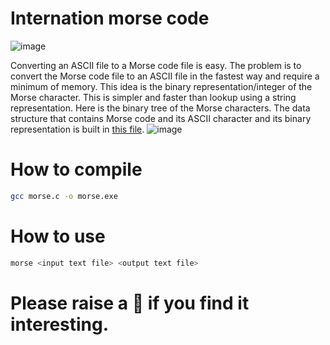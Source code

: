 # Internation morse code
![image](https://github.com/ZQuang2202/Morse-ASCII-Converter/assets/152836329/8499a765-fe11-41e4-be91-6e1bf00761a2)

Converting an ASCII file to a Morse code file is easy. The problem is to convert the Morse code file to an ASCII file in the fastest way and require a minimum of memory. This idea is the binary representation/integer of the Morse character. This is simpler and faster than lookup using a string representation. Here is the binary tree of the Morse characters. The data structure that contains Morse code and its ASCII character and its binary representation is built in [this file](https://github.com/ZQuang2202/Morse-ASCII-Converter/blob/main/data.h).
![image](https://github.com/ZQuang2202/Morse-ASCII-Converter/assets/152836329/92714e26-e90d-4272-9de2-aa436f1e790a)

# How to compile 
```sh
gcc morse.c -o morse.exe
```
# How to use
```sh
morse <input text file> <output text file>
```

# Please raise a 🌟 if you find it interesting. 

